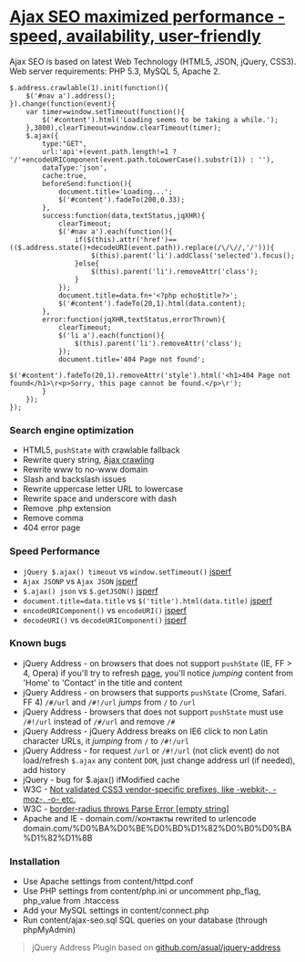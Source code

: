 # [Ajax SEO maximized performance - speed, availability, user-friendly](//lab.laukstein.com/jsonp-ajax-seo/)
Ajax SEO is based on latest Web Technology (HTML5, JSON, jQuery, CSS3). Web server requirements: PHP 5.3, MySQL 5, Apache 2.
    
    
    $.address.crawlable(1).init(function(){
        $('#nav a').address();
    }).change(function(event){
        var timer=window.setTimeout(function(){
            $('#content').html('Loading seems to be taking a while.');
        },3800),clearTimeout=window.clearTimeout(timer);
        $.ajax({
            type:"GET",
            url:'api'+(event.path.length!=1 ? '/'+encodeURIComponent(event.path.toLowerCase().substr(1)) : ''),
            dataType:'json',
            cache:true,
            beforeSend:function(){
                document.title='Loading...';
                $('#content').fadeTo(200,0.33);
            },
            success:function(data,textStatus,jqXHR){
                clearTimeout;
                $('#nav a').each(function(){
                    if($(this).attr('href')==(($.address.state()+decodeURI(event.path)).replace(/\/\//,'/'))){
                        $(this).parent('li').addClass('selected').focus();
                    }else{
                        $(this).parent('li').removeAttr('class');
                    }
                });
                document.title=data.fn+'<?php echo$title?>';
                $('#content').fadeTo(20,1).html(data.content);
            },
            error:function(jqXHR,textStatus,errorThrown){
                clearTimeout;
                $('li a').each(function(){
                    $(this).parent('li').removeAttr('class');
                });
                document.title='404 Page not found';
                $('#content').fadeTo(20,1).removeAttr('style').html('<h1>404 Page not found</h1>\r<p>Sorry, this page cannot be found.</p>\r');
            }
        });
    });
    
    
### Search engine optimization

 -  HTML5, `pushState` with crawlable fallback
 -  Rewrite query string, [Ajax crawling](//code.google.com/web/ajaxcrawling/docs/getting-started.html)
 -  Rewrite www to no-www domain
 -  Slash and backslash issues
 -  Rewrite uppercase letter URL to lowercase
 -  Rewrite space and underscore with dash
 -  Remove .php extension
 -  Remove comma
 -  404 error page


### Speed Performance

 -  `jQuery $.ajax() timeout` vs `window.setTimeout()` [jsperf](//jsperf.com/jquery-ajax-jsonp-timeout-performormance)
 -  `Ajax JSONP` vs `Ajax JSON` [jsperf](//jsperf.com/ajax-jsonp-vs-ajax-json)
 -  `$.ajax() json` vs `$.getJSON()` [jsperf](//jsperf.com/getjson-vs-ajax-json)
 -  `document.title=data.title` vs `$('title').html(data.title)` [jsperf](//jsperf.com/rename-title)
 -  `encodeURIComponent()` vs `encodeURI()` [jsperf](//jsperf.com/encodeuri-vs-encodeuricomponent)
 -  `decodeURI()` vs `decodeURIComponent()` [jsperf](//jsperf.com/decodeuri-vs-decodeuricomponent)


### Known bugs

 -  jQuery Address - on browsers that does not support `pushState` (IE, FF > 4, Opera) if you'll try to refresh [page](//lab.laukstein.com/ajax-seo/#!/contact), you'll notice *jumping* content from 'Home' to 'Contact' in the title and content
 -  jQuery Address - on browsers that supports `pushState` (Crome, Safari. FF 4) `/#/url` and `/#!/url` *jumps* from `/` to `/url`
 -  jQuery Address - browsers that does not support `pushState` must use `/#!/url` instead of `/#/url` and remove `/#`
 -  jQuery Address - jQuery Address breaks on IE6 click to non Latin character URLs, it *jumping* from `/` to `/#!/url`
 -  jQuery Address - for request `/url` or `/#!/url` (not click event) do not load/refresh `$.ajax` any content `DOM`, just change address url (if needed), add history
 -  jQuery - bug for $.ajax() ifModified cache
 -  W3C - [Not validated CSS3 vendor-specific prefixes, like -webkit-, -moz-, -o- etc.](//www.w3.org/Bugs/Public/show_bug.cgi?id=11989)
 -  W3C - [border-radius throws Parse Error [empty string]](//www.w3.org/Bugs/Public/show_bug.cgi?id=11975)
 -  Apache and IE - domain.com//контакты rewrited to urlencode domain.com/%D0%BA%D0%BE%D0%BD%D1%82%D0%B0%D0%BA%D1%82%D1%8B


### Installation

 -  Use Apache settings from content/httpd.conf
 -  Use PHP settings from content/php.ini or uncomment php_flag, php_value from .htaccess
 -  Add your MySQL settings in content/connect.php
 -  Run content/ajax-seo.sql SQL queries on your database (through phpMyAdmin)


> jQuery Address Plugin based on [github.com/asual/jquery-address](//github.com/asual/jquery-address)